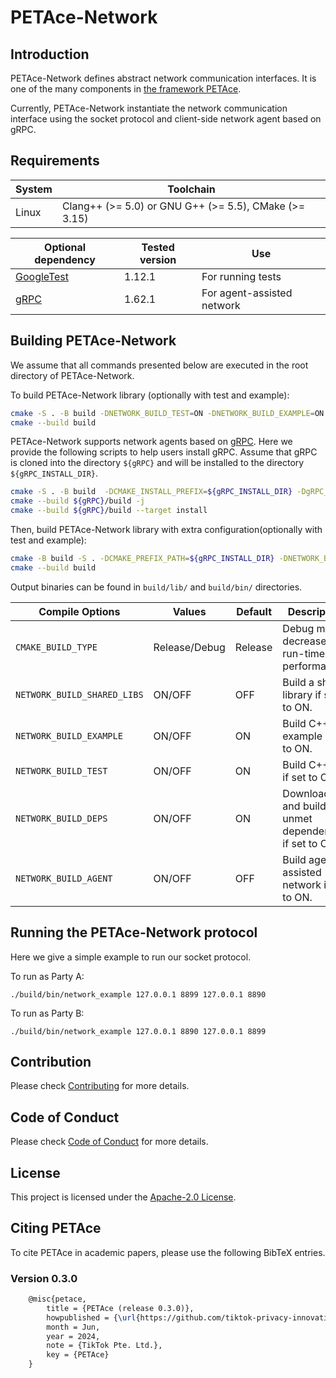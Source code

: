 # PETAce-Network

## Introduction

<!-- start-petace-network-overview -->

PETAce-Network defines abstract network communication interfaces.
It is one of the many components in [the framework PETAce](https://github.com/tiktok-privacy-innovation/PETAce).

Currently, PETAce-Network instantiate the network communication interface using the socket protocol and client-side network agent based on gRPC.

<!-- end-petace-network-overview -->

## Requirements

<!-- start-petace-network-getting-started -->

| System | Toolchain                                             |
|--------|-------------------------------------------------------|
| Linux  | Clang++ (>= 5.0) or GNU G++ (>= 5.5), CMake (>= 3.15) |

| Optional dependency                                    | Tested version | Use                    |
|--------------------------------------------------------|----------------|------------------------|
| [GoogleTest](https://github.com/google/googletest)     | 1.12.1         | For running tests      |
| [gRPC](https://github.com/grpc/grpc)                   | 1.62.1         | For agent-assisted network     |

## Building PETAce-Network

We assume that all commands presented below are executed in the root directory of PETAce-Network.

To build PETAce-Network library (optionally with test and example):

```bash
cmake -S . -B build -DNETWORK_BUILD_TEST=ON -DNETWORK_BUILD_EXAMPLE=ON
cmake --build build
```

PETAce-Network supports network agents based on [gRPC](https://github.com/grpc/grpc).
Here we provide the following scripts to help users install gRPC.
Assume that gRPC is cloned into the directory `${gRPC}` and will be installed to the directory `${gRPC_INSTALL_DIR}`.

```bash
cmake -S . -B build  -DCMAKE_INSTALL_PREFIX=${gRPC_INSTALL_DIR} -DgRPC_INSTALL=ON -DgRPC_BUILD_TESTS=OFF -DgRPC_SSL_PROVIDER=package
cmake --build ${gRPC}/build -j
cmake --build ${gRPC}/build --target install
```

Then, build PETAce-Network library with extra configuration(optionally with test and example):

```bash
cmake -B build -S . -DCMAKE_PREFIX_PATH=${gRPC_INSTALL_DIR} -DNETWORK_BUILD_AGENT=ON -DNETWORK_BUILD_TEST=ON -DNETWORK_BUILD_EXAMPLE=ON
cmake --build build
```

Output binaries can be found in `build/lib/` and `build/bin/` directories.

| Compile Options             | Values        | Default | Description                                         |
|-----------------------------|---------------|---------|-----------------------------------------------------|
| `CMAKE_BUILD_TYPE`          | Release/Debug | Release | Debug mode decreases run-time performance.          |
| `NETWORK_BUILD_SHARED_LIBS` | ON/OFF        | OFF     | Build a shared library if set to ON.                |
| `NETWORK_BUILD_EXAMPLE`     | ON/OFF        | ON      | Build C++ example if set to ON.                     |
| `NETWORK_BUILD_TEST`        | ON/OFF        | ON      | Build C++ test if set to ON.                        |
| `NETWORK_BUILD_DEPS`        | ON/OFF        | ON      | Download and build unmet dependencies if set to ON. |
| `NETWORK_BUILD_AGENT`       | ON/OFF        | OFF     | Build agent-assisted network if set to ON.          |

## Running the PETAce-Network protocol

Here we give a simple example to run our socket protocol.

To run as Party A:

```shell
./build/bin/network_example 127.0.0.1 8899 127.0.0.1 8890
```

To run as Party B:

```shell
./build/bin/network_example 127.0.0.1 8890 127.0.0.1 8899
```

<!-- end-petace-network-getting-started -->

## Contribution

Please check [Contributing](CONTRIBUTING.md) for more details.

## Code of Conduct

Please check [Code of Conduct](CODE_OF_CONDUCT.md) for more details.

## License

This project is licensed under the [Apache-2.0 License](LICENSE).

## Citing PETAce

To cite PETAce in academic papers, please use the following BibTeX entries.

### Version 0.3.0

```tex
    @misc{petace,
        title = {PETAce (release 0.3.0)},
        howpublished = {\url{https://github.com/tiktok-privacy-innovation/PETAce}},
        month = Jun,
        year = 2024,
        note = {TikTok Pte. Ltd.},
        key = {PETAce}
    }
```

